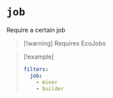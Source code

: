 # `job`

Require a certain job

> [!warning] Requires EcoJobs

> [!example]
> ```yaml
> filters:
>   job:
>     - miner
>     - builder
> ```
